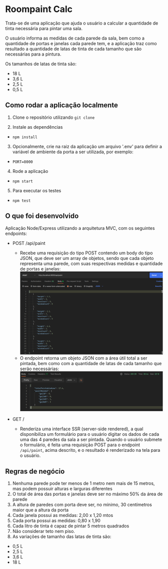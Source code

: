 # Roompaint Calc

Trata-se de uma aplicação que ajuda o usuário a calcular a quantidade de tinta necessária para pintar uma sala.

O usuário informa as medidas de cada parede da sala, bem como a quantidade de portas e janelas cada parede tem, e a aplicação traz como resultado a quantidade de latas de tinta de cada tamanho que são necessárias para a pintura.

Os tamanhos de latas de tinta são:

- 18 L
- 3,6 L
- 2,5 L
- 0,5 L

## Como rodar a aplicação localmente

1. Clone o repositório utilizando `git clone`

2. Instale as dependências
- `npm install`

3. Opcionalmente, crie na raiz da aplicação um arquivo '.env' para definir a variável de ambiente da porta a ser utilizada, por exemplo:
- `PORT=8000`

4. Rode a aplicação
- `npm start`

5. Para executar os testes
- `npm test`

## O que foi desenvolvido

Aplicação Node/Express utilizando a arquitetura MVC, com os seguintes endpoints:

- POST /api/paint

  - Recebe uma requisição do tipo POST contendo um body do tipo JSON, que deve ser um array de objetos, sendo que cada objeto representa uma parede, com suas respectivas medidas e quantidade de portas e janelas:
    ![body da requisicao post](./public/images/post-body.png)
  - O endpoint retorna um objeto JSON com a área útil total a ser pintada, bem como com a quantidade de latas de cada tamanho que serão necessárias:
    ![body da resposta](./public/images/post-response.png)

- GET /
  - Renderiza uma interface SSR (server-side rendered), a qual disponibiliza um formulário para o usuário digitar os dados de cada uma das 4 paredes da sala a ser pintada. Quando o usuário submete o formulário, é feita uma requisição POST para o endpoint `/api/paint`, acima descrito, e o resultado é renderizado na tela para o usuário.

## Regras de negócio

1. Nenhuma parede pode ter menos de 1 metro nem mais de 15 metros, mas podem possuir alturas e larguras diferentes
2. O total de área das portas e janelas deve ser no máximo 50% da área de parede
3. A altura de paredes com porta deve ser, no mínimo, 30 centímetros maior que a altura da porta
4. Cada janela possui as medidas: 2,00 x 1,20 mtos
5. Cada porta possui as medidas: 0,80 x 1,90
6. Cada litro de tinta é capaz de pintar 5 metros quadrados
7. Não considerar teto nem piso.
8. As variações de tamanho das latas de tinta são:

- 0,5 L
- 2,5 L
- 3,6 L
- 18 L

